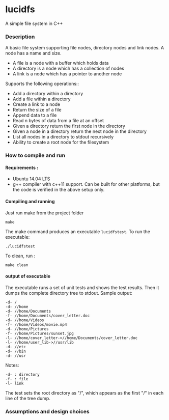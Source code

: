 # lucidfs
A simple file system in C++

### Description

A basic file system supporting file nodes, directory nodes and link nodes. A node has a name and size.
- A file is a node with a buffer which holds data
- A directory is a node which has a collection of nodes
- A link is a node which has a pointer to another node

Supports the following operations::
- Add a directory within a directory
- Add a file within a directory
- Create a link to a node
- Return the size of a file
- Append data to a file
- Read n bytes of data from a file at an offset
- Given a directory return the first node in the directory
- Given a node in a directory return the next node in the directory
- List all nodes in a directory to stdout recursively
- Ability to create a root node for the filesystem

### How to compile and run

#### Requirements : 
- Ubuntu 14.04 LTS  
- g++ compiler with c++11 support.
Can be built for other platforms, but the code is verified in the above setup only.

#### Compiling and running
Just run make from the project folder
```
make
```
The make command produces an executable `lucidfstest`. To run the executable:
```
./lucidfstest
```
To clean, run :
```
make clean
```

#### output of executable
The executable runs a set of unit tests and shows the test results. Then it dumps the complete directory tree to stdout.
Sample output:
```
-d- /
-d- //home
-d- //home/Documents
-f- //home/Documents/cover_letter.doc
-d- //home/Videos
-f- //home/Videos/movie.mp4
-d- //home/Pictures
-f- //home/Pictures/sunset.jpg
-l- //home/cover_letter->//home/Documents/cover_letter.doc
-l- //home/user_lib->//usr/lib
-d- //etc
-d- //bin
-d- //usr
```
Notes:
```
-d- : directory
-f- : file
-l- link
```
The test sets the root directory as "/", which appears as the first "/" in each line of the tree dump.

### Assumptions and design choices
